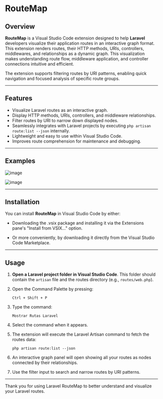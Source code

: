 # RouteMap

## Overview

**RouteMap** is a Visual Studio Code extension designed to help **Laravel** developers visualize their application routes in an interactive graph format. This extension renders routes, their HTTP methods, URIs, controllers, middlewares, and relationships as a dynamic graph. This visualization makes understanding route flow, middleware application, and controller connections intuitive and efficient.

The extension supports filtering routes by URI patterns, enabling quick navigation and focused analysis of specific route groups.

---

## Features

- Visualize Laravel routes as an interactive graph.
- Display HTTP methods, URIs, controllers, and middleware relationships.
- Filter routes by URI to narrow down displayed nodes.
- Seamlessly integrates with Laravel projects by executing `php artisan route:list --json` internally.
- Lightweight and easy to use within Visual Studio Code.
- Improves route comprehension for maintenance and debugging.

---

## Examples

![image](https://github.com/user-attachments/assets/8ed79dcf-4c5a-443b-bae6-0cb2d6bf8746)

![image](https://github.com/user-attachments/assets/39fce3c1-0b4f-448e-8198-201de388b384)

---

## Installation

You can install **RouteMap** in Visual Studio Code by either:

- Downloading the .vsix package and installing it via the Extensions pane's "Install from VSIX..." option.

- Or more conveniently, by downloading it directly from the Visual Studio Code Marketplace.

---

## Usage

1. **Open a Laravel project folder in Visual Studio Code**. This folder should contain the `artisan` file and the routes directory (e.g., `routes/web.php`).

2. Open the Command Palette by pressing:

    ```
    Ctrl + Shift + P
    ```

3. Type the command:

    ```
    Mostrar Rutas Laravel
    ```

4. Select the command when it appears.

5. The extension will execute the Laravel Artisan command to fetch the routes data:

    ```
    php artisan route:list --json
    ```

6. An interactive graph panel will open showing all your routes as nodes connected by their relationships.

7. Use the filter input to search and narrow routes by URI patterns.

---

Thank you for using Laravel RouteMap to better understand and visualize your Laravel routes.
